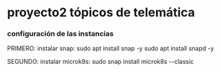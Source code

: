 # proyecto2 tópicos de telemática 

### configuración de las instancias 
PRIMERO: 
instalar snap:  sudo apt install snap -y
		sudo apt install snapd -y

SEGUNDO: 
instalar microk8s: sudo snap install microk8s --classic
